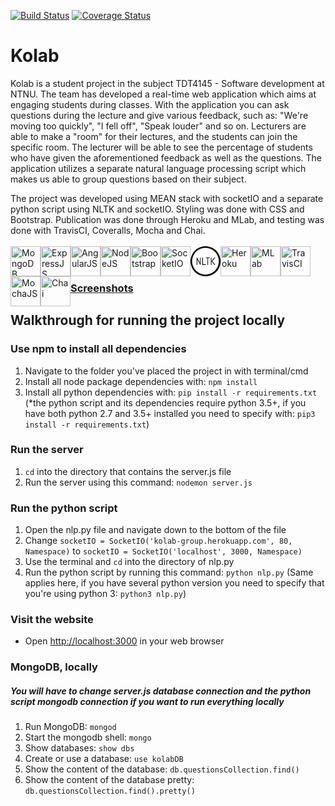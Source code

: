 [![Build Status](https://travis-ci.com/TobiasSH/PU-2017-Kolab.svg?token=XPoxJGAcCUwTmyc9W9ea&branch=master)](https://travis-ci.com/TobiasSH/PU-2017-Kolab) [![Coverage Status](https://coveralls.io/repos/github/TobiasSH/PU-2017-Kolab/badge.svg?branch=master)](https://coveralls.io/github/TobiasSH/PU-2017-Kolab?branch=master)

# Kolab
Kolab is a student project in the subject TDT4145 - Software development at NTNU.
The team has developed a real-time web application which aims at engaging students during classes. With the application you can ask questions during the lecture and give various feedback, such as: "We're moving too quickly", "I fell off", "Speak louder" and so on.
Lecturers are able to make a "room" for their lectures, and the students can join the specific room. The lecturer will be able to see the percentage of students who have given the aforementioned feedback as well as the questions. The application utilizes a separate natural language processing script which makes us able to group questions based on their subject.

The project was developed using MEAN stack with socketIO and a separate python script using NLTK and socketIO. Styling was done with CSS and Bootstrap. Publication was done through Heroku and MLab, and testing was done with TravisCI, Coveralls, Mocha and Chai.
<br></br>
<a href="http://mongodb.com/"><img src="http://amartam.com/wp-content/uploads/2016/11/mongodb1.png" title="MongoDB" align="left" height="48" width="48" ></a>
<a href="http://expressjs.com/"><img src="http://nodejs-cloud.com/img/128px/expressjs.png" title="ExpressJS" align="left" height="48" width="48" ></a>
<a href="https://angularjs.org/"><img src="http://ericsaupe.com/wp-content/uploads/2014/01/square-300x300.png" title="AngularJS" align="left" height="48" width="48" ></a>
<a href="http://nodejs.org/"><img src="http://ecodile.com/wp-content/uploads/2015/10/node_icon2.png" title="NodeJS" align="left" height="48" width="48" ></a>
<a href="http://getbootstrap.com/"><img src="http://www.rsiconcepts.com/blog/wp-content/uploads/2015/04/bootstrap-and-responsive-web-designing-logo-e1430044801154.png" title="Bootstrap" align="left" height="48" width="48" ></a>
<a href="https://socket.io/"><img src="https://www.pubnub.com/wp-content/uploads/2014/07/SOCKETIOICON.gif" title="SocketIO" align="left" height="48" width="48" ></a>
<a href="http://www.nltk.org/"><img src="/assets/img/nltk_logo.png" title="NLTK" align="left" height="48" width="48" ></a>
<a href="http://heroku.com/"><img src="https://maxcdn.icons8.com/Color/PNG/512/Logos/heroku-512.png" title="Heroku" align="left" height="48" width="48" ></a>
<a href="http://mlab.com/"><img src="https://help.fortrabbit.com/media/mlab-mark.png" title="MLab" align="left" height="48" width="48" ></a>
<a href="https://travis-ci.org/"><img src="https://cdn.worldvectorlogo.com/logos/travis-ci-icon.svg" title="TravisCI" align="left" height="48" width="48" ></a>
<a href="https://mochajs.org/"><img src="https://cldup.com/xFVFxOioAU.svg" title="MochaJS" align="left" height="48" width="48" ></a>
<a href="https://chaijs.com/"><img src="https://cdn.tutsplus.com/net/uploads/2014/01/nodejs-testing-chai-retina-preview.png" title="Chai" align="left" height="48" width="48" ></a>
<br></br>

### [Screenshots](/screenshots/screenshots.md)

## Walkthrough for running the project locally

### Use npm to install all dependencies
1. Navigate to the folder you've placed the project in with terminal/cmd
2. Install all node package dependencies with: `npm install`
3. Install all python dependencies with: `pip install -r requirements.txt` 
(*the python script and its dependencies require python 3.5+, if you have both python 2.7 and 3.5+ installed you need to specify with: `pip3 install -r requirements.txt`)

### Run the server
1. `cd` into the directory that contains the server.js file
2. Run the server using this command: `nodemon server.js`

### Run the python script
1. Open the nlp.py file and navigate down to the bottom of the file
2. Change `socketIO = SocketIO('kolab-group.herokuapp.com', 80, Namespace)` to `socketIO = SocketIO('localhost', 3000, Namespace)`
3. Use the terminal and `cd` into the directory of nlp.py
4. Run the python script by running this command: `python nlp.py`
(Same applies here, if you have several python version you need to specify that you're using python 3: `python3 nlp.py`)

### Visit the website
- Open <http://localhost:3000> in your web browser

### MongoDB, locally
##### You will have to change server.js database connection and the python script mongodb connection if you want to run everything locally
1. Run MongoDB: `mongod`
2. Start the mongodb shell: `mongo`
3. Show databases: `show dbs`
4. Create or use a database: `use kolabDB`
5. Show the content of the database: `db.questionsCollection.find()`
6. Show the content of the database pretty: `db.questionsCollection.find().pretty()`
